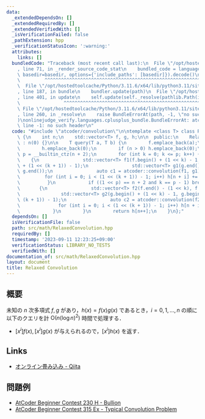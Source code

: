 ```yaml
---
data:
  _extendedDependsOn: []
  _extendedRequiredBy: []
  _extendedVerifiedWith: []
  _isVerificationFailed: false
  _pathExtension: hpp
  _verificationStatusIcon: ':warning:'
  attributes:
    links: []
  bundledCode: "Traceback (most recent call last):\n  File \"/opt/hostedtoolcache/Python/3.11.6/x64/lib/python3.11/site-packages/onlinejudge_verify/documentation/build.py\"\
    , line 71, in _render_source_code_stat\n    bundled_code = language.bundle(stat.path,\
    \ basedir=basedir, options={'include_paths': [basedir]}).decode()\n          \
    \         ^^^^^^^^^^^^^^^^^^^^^^^^^^^^^^^^^^^^^^^^^^^^^^^^^^^^^^^^^^^^^^^^^^^^^^^^^^^^^^^^^\n\
    \  File \"/opt/hostedtoolcache/Python/3.11.6/x64/lib/python3.11/site-packages/onlinejudge_verify/languages/cplusplus.py\"\
    , line 187, in bundle\n    bundler.update(path)\n  File \"/opt/hostedtoolcache/Python/3.11.6/x64/lib/python3.11/site-packages/onlinejudge_verify/languages/cplusplus_bundle.py\"\
    , line 401, in update\n    self.update(self._resolve(pathlib.Path(included), included_from=path))\n\
    \                ^^^^^^^^^^^^^^^^^^^^^^^^^^^^^^^^^^^^^^^^^^^^^^^^^^^^^^^^^\n \
    \ File \"/opt/hostedtoolcache/Python/3.11.6/x64/lib/python3.11/site-packages/onlinejudge_verify/languages/cplusplus_bundle.py\"\
    , line 260, in _resolve\n    raise BundleErrorAt(path, -1, \"no such header\"\
    )\nonlinejudge_verify.languages.cplusplus_bundle.BundleErrorAt: atcoder/convolution:\
    \ line -1: no such header\n"
  code: "#include \"atcoder/convolution\"\n\ntemplate <class T> class RelaxedConvolution\
    \ {\n    int n;\n    std::vector<T> f, g, h;\n\n  public:\n    RelaxedConvolution()\
    \ : n(0) {}\n\n    T query(T a, T b) {\n        f.emplace_back(a);\n        g.emplace_back(b);\n\
    \        h.emplace_back(0);\n        if (n > 0) h.emplace_back(0);\n        int\
    \ p = __builtin_ctz(n + 2);\n        for (int k = 0; k <= p; k++) {\n        \
    \    {\n                std::vector<T> f1(f.begin() + (1 << k) - 1, f.begin()\
    \ + (1 << (k + 1)) - 1);\n                std::vector<T> g1(g.end() - (1 << k),\
    \ g.end());\n                auto c1 = atcoder::convolution(f1, g1);\n       \
    \         for (int i = 0; i < (1 << (k + 1)) - 1; i++) h[n + i] += c1[i];\n  \
    \          }\n            if ((1 << p) == n + 2 and k == p - 1) break;\n     \
    \       {\n                std::vector<T> f2(f.end() - (1 << k), f.end());\n \
    \               std::vector<T> g2(g.begin() + (1 << k) - 1, g.begin() + (1 <<\
    \ (k + 1)) - 1);\n                auto c2 = atcoder::convolution(f2, g2);\n  \
    \              for (int i = 0; i < (1 << (k + 1)) - 1; i++) h[n + i] += c2[i];\n\
    \            }\n        }\n        return h[n++];\n    }\n};"
  dependsOn: []
  isVerificationFile: false
  path: src/math/RelaxedConvolution.hpp
  requiredBy: []
  timestamp: '2023-09-11 12:23:25+09:00'
  verificationStatus: LIBRARY_NO_TESTS
  verifiedWith: []
documentation_of: src/math/RelaxedConvolution.hpp
layout: document
title: Relaxed Convolution
---
```


## 概要
未知の $n$ 次多項式 $f, g$ があり，$h(x) = f(x) g(x)$ であるとき，$i = 0, 1, \dots , n$ の順に以下のクエリを計 $\mathrm{O}(n (\log n)^2)$ 時間で処理する．
- $[x^i] f(x), [x^i] g(x)$ が与えられるので，$[x^i] h(x)$ を返す．

## Links
- [オンライン畳み込み - Qiita](https://qiita.com/Kiri8128/items/1738d5403764a0e26b4c)

## 問題例
- [AtCoder Beginner Contest 230 H - Bullion](https://atcoder.jp/contests/abc230/tasks/abc230_h)
- [AtCoder Beginner Contest 315 Ex - Typical Convolution Problem](https://atcoder.jp/contests/abc315/tasks/abc315_h)
